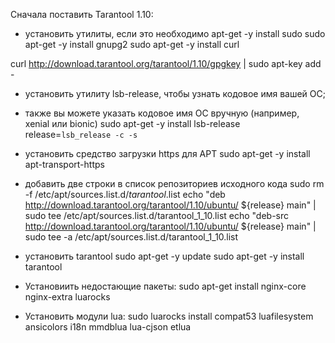 Сначала поставить Tarantool 1.10:

* установить утилиты, если это необходимо
apt-get -y install sudo
sudo apt-get -y install gnupg2
sudo apt-get -y install curl

curl http://download.tarantool.org/tarantool/1.10/gpgkey | sudo apt-key add -

* установить утилиту lsb-release, чтобы узнать кодовое имя вашей ОС;
* также вы можете указать кодовое имя ОС вручную (например, xenial или bionic)
sudo apt-get -y install lsb-release
release=`lsb_release -c -s`

* установить средство загрузки https для APT
sudo apt-get -y install apt-transport-https

* добавить две строки в список репозиториев исходного кода
sudo rm -f /etc/apt/sources.list.d/*tarantool*.list
echo "deb http://download.tarantool.org/tarantool/1.10/ubuntu/ ${release} main" | sudo tee /etc/apt/sources.list.d/tarantool_1_10.list
echo "deb-src http://download.tarantool.org/tarantool/1.10/ubuntu/ ${release} main" | sudo tee -a /etc/apt/sources.list.d/tarantool_1_10.list

* установить tarantool
sudo apt-get -y update
sudo apt-get -y install tarantool



* Установиить недостающие пакеты:
sudo apt-get install nginx-core nginx-extra luarocks


* Установить модули lua:
sudo luarocks install compat53 
   luafilesystem 
   ansicolors 
   i18n 
   mmdblua 
   lua-cjson 
   etlua


